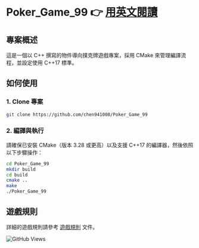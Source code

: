 # Poker_Game_99 👉 [用英文閱讀](README.md)

## 專案概述

這是一個以 C++ 撰寫的物件導向撲克牌遊戲專案，採用 CMake 來管理編譯流程，並設定使用 C++17 標準。

## 如何使用

### 1. Clone 專案
  ```bash
  git clone https://github.com/chen941008/Poker_Game_99
  ```
### 2. 編譯與執行
請確保已安裝 CMake（版本 3.28 或更高）以及支援 C++17 的編譯器，然後依照以下步驟操作：
  ```bash
  cd Poker_Game_99
  mkdir build
  cd build
  cmake ..
  make
  ./Poker_Game_99
  ```
## 遊戲規則

詳細的遊戲規則請參考 [遊戲規則](docs/rules.zh-TW.md) 文件。

![GitHub Views](https://komarev.com/ghpvc/?username=chen941008&repo=Poker_Game_99) 